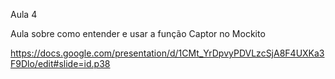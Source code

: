 Aula 4

Aula sobre como entender e usar a função Captor no Mockito

https://docs.google.com/presentation/d/1CMt_YrDpvyPDVLzcSjA8F4UXKa3F9Dlo/edit#slide=id.p38